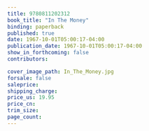 ```yaml
---
title: 9780811202312
book_title: "In The Money"
binding: paperback
published: true
date: 1967-10-01T05:00:17-04:00
publication_date: 1967-10-01T05:00:17-04:00
show_in_forthcoming: false
contributors:

cover_image_path: In_The_Money.jpg
forsale: false
saleprice:
shipping_charge:
price_us: 19.95
price_cn:
trim_size:
page_count:
---
```


